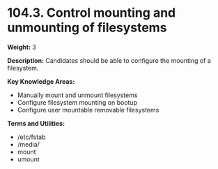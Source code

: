 # 104.3. Control mounting and unmounting of filesystems

**Weight:** 3

**Description:** Candidates should be able to configure the mounting of a filesystem.

**Key Knowledge Areas:**

* Manually mount and unmount filesystems
* Configure filesystem mounting on bootup
* Configure user mountable removable filesystems

**Terms and Utilities:**

* /etc/fstab
* /media/
* mount
* umount

